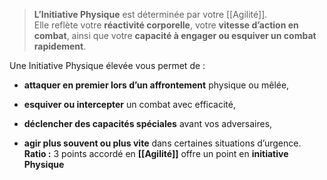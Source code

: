 > **L’Initiative Physique** est déterminée par votre [[Agilité]].  
> Elle reflète votre **réactivité corporelle**, votre **vitesse d’action en combat**, ainsi que votre **capacité à engager ou esquiver un combat rapidement**.

Une Initiative Physique élevée vous permet de :

- **attaquer en premier lors d’un affrontement** physique ou mêlée,
    
- **esquiver ou intercepter** un combat avec efficacité,
    
- **déclencher des capacités spéciales** avant vos adversaires,
    
- **agir plus souvent ou plus vite** dans certaines situations d’urgence.
**Ratio :** 3 points accordé en **[[Agilité]]** offre un point en **initiative Physique**